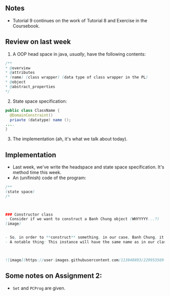 ## Notes
- Tutorial 9 continues on the work of Tutorial 8 and Exercise in the Coursebook.

## Review on last week
1. A OOP head space in java, *usually*, have the following contents:
```java
/**
* @overview
* @attributes
* (name) (class wrapper) (data type of class wrapper in the PL)
* @object
* @abstract_properties
*/
```

2. State space specification:
```java
public class ClassName {
  @DomainConstraint()
  priavte (datatype) name ();
....
}
```
3. The implementation (ah, it's what we talk about today).

## Implementation
- Last week, we've write the headspace and state space specification. It's method time this week. 
- An (unifinish) code of the program: 
```java
/**
(state space)
/*



### Constructor class
- Consider if we want to construct a Banh Chung object (WHYYYYY...?)
(image)


- So, in order to **construct** something, in our case, Banh Chung, it need to **take in ingredients** (state space specs), and return an instance. 
- A notable thing: This instance will have the same name as in our class. 



![image](https://user-images.githubusercontent.com/113848893/229953569-ed4e2a7a-8c7b-4558-9748-78ef7760551f.png)


```
## Some notes on Assignment 2:
- ```Set``` and ```PCProg``` are given. 
